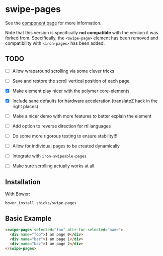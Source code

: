 swipe-pages
================

See the [component page](http://shicks.github.io/swipe-pages) for
more information.

Note that this version is specifically **not compatible** with the
version it was forked from.  Specifically, the `<swipe-page>`
element has been removed and compatibility with `<iron-pages>`
has been added.


## TODO

- [ ] Allow wraparound scrolling via some clever tricks
- [ ] Save and restore the scroll vertical position of each page
- [x] Make element play nicer with the polymer core-elements
- [x] Include sane defaults for hardware acceleration (translateZ hack in the right places)
- [ ] Make a nicer demo with more features to better explain the element
- [ ] Add option to reverse direction for rtl languages
- [ ] Do some more rigorous testing to ensure stability!!!
- [ ] Allow for individual pages to be created dynamically
- [ ] Integrate with `iron-swipeable-pages`
- [ ] Make sure scrolling actually works at all


## Installation
With Bower:

```shell
bower install shicks/swipe-pages
```

## Basic Example

```html
<swipe-pages selected="foo" attr-for-selected="name">
  <div name="foo">I am page 0</div>
  <div name="bar">I am page 1</div>
  <div name="baz">I am page 2</div>
</swipe-pages>
```

